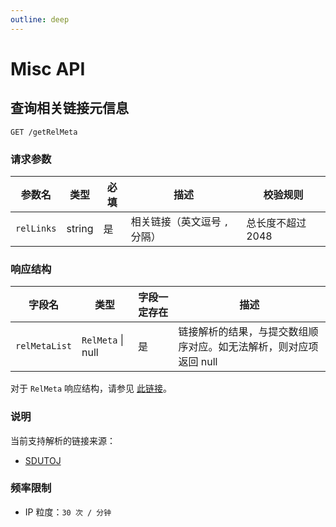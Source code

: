 ```yaml
---
outline: deep
---
```


# Misc API

## 查询相关链接元信息

`GET /getRelMeta`

### 请求参数

| 参数名     | 类型   | 必填 | 描述                          | 校验规则          |
| ---------- | ------ | ---- | ----------------------------- | ----------------- |
| `relLinks` | string | 是   | 相关链接（英文逗号 `,` 分隔） | 总长度不超过 2048 |

### 响应结构

| 字段名        | 类型      | 字段一定存在 | 描述                                                            |
| ------------- | --------- | ------------ | --------------------------------------------------------------- |
| `relMetaList` | `RelMeta` \| null | 是           | 链接解析的结果，与提交数组顺序对应。如无法解析，则对应项返回 null |

对于 `RelMeta` 响应结构，请参见 [此链接](https://github.com/thenAC/paste/blob/master/server/src/interfaces/rel-meta.ts)。

### 说明

当前支持解析的链接来源：

- [SDUTOJ](https://acm.sdut.edu.cn/onlinejudge3/)

### 频率限制

- IP 粒度：`30 次 / 分钟`
